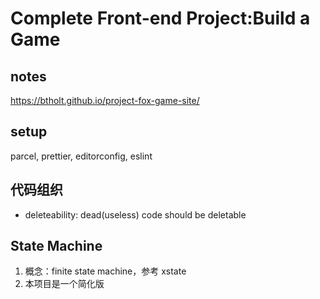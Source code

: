 # Complete Front-end Project:Build a Game

## notes

https://btholt.github.io/project-fox-game-site/

## setup

parcel, prettier, editorconfig, eslint

## 代码组织

- deleteability: dead(useless) code should be deletable

## State Machine

1. 概念：finite state machine，参考 xstate
2. 本项目是一个简化版

